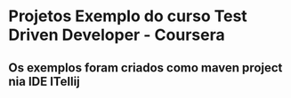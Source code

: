 # Projetos Exemplo do curso Test Driven Developer - Coursera

## Os exemplos foram criados como maven project nia IDE ITellij
